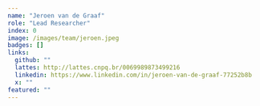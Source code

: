 ```yaml
---
name: "Jeroen van de Graaf"
role: "Lead Researcher"
index: 0
image: /images/team/jeroen.jpeg
badges: []
links:
  github: ""
  lattes: http://lattes.cnpq.br/0069989873499216
  linkedin: https://www.linkedin.com/in/jeroen-van-de-graaf-77252b8b
  x: ""
featured: ""
---
```

